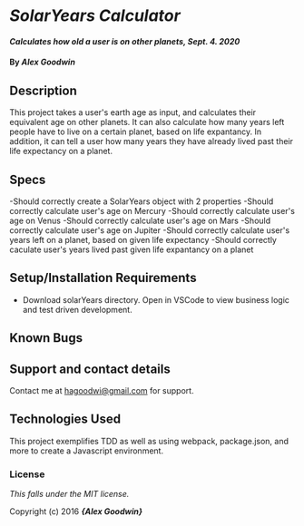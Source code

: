 # _SolarYears Calculator_

#### _Calculates how old a user is on other planets, Sept. 4. 2020_

#### By _**Alex Goodwin**_

## Description

This project takes a user's earth age as input, and calculates their equivalent age on other planets. It can also calculate how many years left people have to live on a certain planet, based on life expantancy. In addition, it can tell a user how many years they have already lived past their life expectancy on a planet.

## Specs

-Should correctly create a SolarYears object with 2 properties
-Should correctly calculate user's age on Mercury
-Should correctly calculate user's age on Venus
-Should correctly calculate user's age on Mars
-Should correctly calculate user's age on Jupiter
-Should correctly calculate user's years left on a planet, based on given life expectancy
-Should correctly caculate user's years lived past given life expantancy on a planet

## Setup/Installation Requirements

* Download solarYears directory. Open in VSCode to view business logic and test driven development. 


## Known Bugs


## Support and contact details

Contact me at hagoodwi@gmail.com for support. 

## Technologies Used
This project exemplifies TDD as well as using webpack, package.json, and more to create a Javascript environment. 

### License

*This falls under the MIT license.*

Copyright (c) 2016 **_{Alex Goodwin}_**